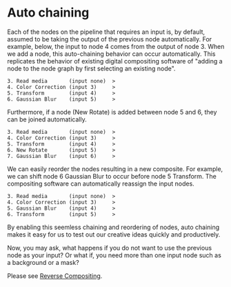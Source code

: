  # Auto chaining
  
Each of the nodes on the pipeline that requires an input is, by default, assumed to be taking the output of the previous node automatically. For example, below, the input to node 4 comes from the output of node 3. When we add a node, this auto-chaining behavior can occur automatically. This replicates the behavior of existing digital compositing software of "adding a node to the node graph by first selecting an existing node".
  
    3. Read media       (input none)  >
    4. Color Correction (input 3)     >
    5. Transform        (input 4)     >
    6. Gaussian Blur    (input 5)     >
  
Furthermore, if a node (New Rotate) is added between node 5 and 6, they can be joined automatically.
  
    3. Read media       (input none)  >
    4. Color Correction (input 3)     >
    5. Transform        (input 4)     >
    6. New Rotate       (input 5)     >
    7. Gaussian Blur    (input 6)     >
  
We can easily reorder the nodes resulting in a new composite. For example, we can shift node 6 Gaussian Blur to occur before node 5 Transform. The compositing software can automatically reassign the input nodes.

    3. Read media       (input none)  >
    4. Color Correction (input 3)     >
    5. Gaussian Blur    (input 4)     >
    6. Transform        (input 5)     >

By enabling this seemless chaining and reordering of nodes, auto chaining makes it easy for us to test out our creative ideas quickly and productively.

Now, you may ask, what happens if you do not want to use the previous node as your input? Or what if, you need more than one input node such as a background or a mask? 

Please see [Reverse Compositing](ReverseCompositing.md).
   
